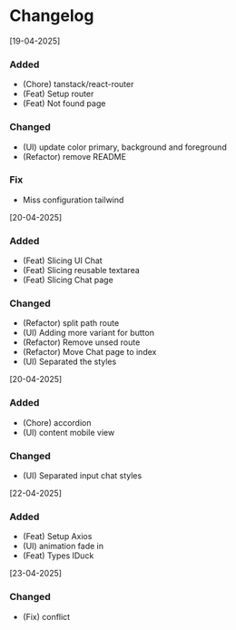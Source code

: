 # Changelog

[19-04-2025]

### Added

- (Chore) tanstack/react-router
- (Feat) Setup router
- (Feat) Not found page

### Changed

- (UI) update color primary, background and foreground
- (Refactor) remove README

### Fix

- Miss configuration tailwind

[20-04-2025]

### Added

- (Feat) Slicing UI Chat
- (Feat) Slicing reusable textarea
- (Feat) Slicing Chat page

### Changed

- (Refactor) split path route
- (UI) Adding more variant for button
- (Refactor) Remove unsed route
- (Refactor) Move Chat page to index
- (UI) Separated the styles

[20-04-2025]

### Added

- (Chore) accordion
- (UI) content mobile view

### Changed

- (UI) Separated input chat styles

[22-04-2025]

### Added

- (Feat) Setup Axios
- (UI) animation fade in
- (Feat) Types IDuck

[23-04-2025]

### Changed

- (Fix) conflict
